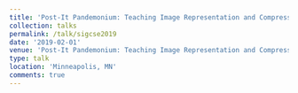```yaml
---
title: 'Post-It Pandemonium: Teaching Image Representation and Compression with an "Unplugged" Activity'
collection: talks
permalink: /talk/sigcse2019
date: '2019-02-01'
venue: 'Post-It Pandemonium: Teaching Image Representation and Compression with an "Unplugged" Activity. ACM SIGCSE 2019 [Nifty Assignment](https://dl.acm.org/authorize?N685673) with Jeffrey L. Popyack.'
type: talk
location: 'Minneapolis, MN'
comments: true
---
```


